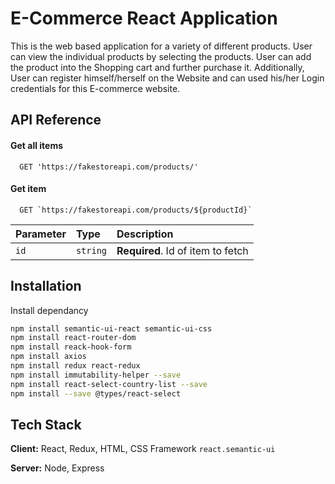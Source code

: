 
# E-Commerce React Application

This is the web based application for a variety of different products. 
User can view the individual products by selecting the products. 
User can add the product into the Shopping cart and further purchase it. 
Additionally, User can register himself/herself on the Website and can used his/her Login credentials for this E-commerce website. 


## API Reference

#### Get all items

```http
  GET 'https://fakestoreapi.com/products/'
```


#### Get item

```http
  GET `https://fakestoreapi.com/products/${productId}`
```

| Parameter | Type     | Description                       |
| :-------- | :------- | :-------------------------------- |
| `id`      | `string` | **Required**. Id of item to fetch |




## Installation

Install dependancy

```bash
npm install semantic-ui-react semantic-ui-css
npm install react-router-dom
npm install reack-hook-form
npm install axios
npm install redux react-redux
npm install immutability-helper --save
npm install react-select-country-list --save
npm install --save @types/react-select
```
    
## Tech Stack

**Client:** React, Redux, HTML, CSS Framework `react.semantic-ui`

**Server:** Node, Express

